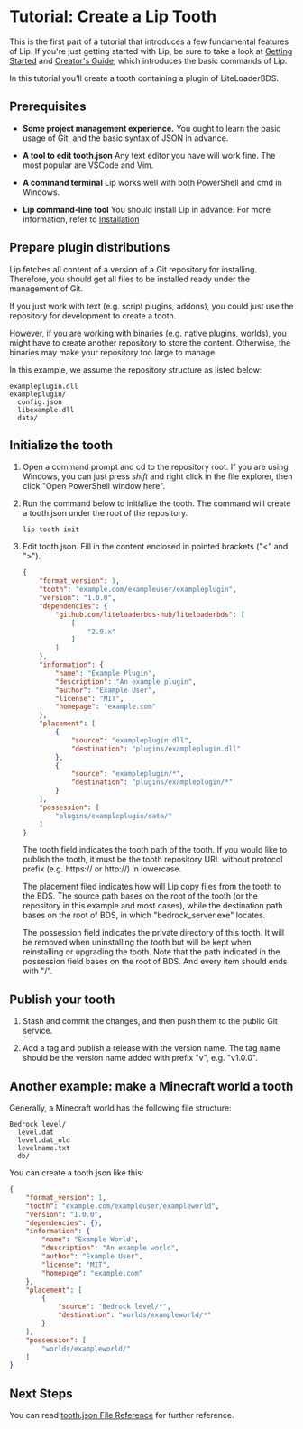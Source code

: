 # Tutorial: Create a Lip Tooth

This is the first part of a tutorial that introduces a few fundamental features of Lip. If you're just getting started with Lip, be sure to take a look at [Getting Started](../getting_started.md) and [Creator's Guide](../creator_s_guide.md), which introduces the basic commands of Lip.

In this tutorial you'll create a tooth containing a plugin of LiteLoaderBDS.

## Prerequisites

- **Some project management experience.** You ought to learn the basic usage of Git, and the basic syntax of JSON in advance.

- **A tool to edit tooth.json** Any text editor you have will work fine. The most popular are VSCode and Vim.

- **A command terminal** Lip works well with both PowerShell and cmd in Windows.

- **Lip command-line tool** You should install Lip in advance. For more information, refer to [Installation](../installation.md)

## Prepare plugin distributions

Lip fetches all content of a version of a Git repository for installing. Therefore, you should get all files to be installed ready under the management of Git.

If you just work with text (e.g. script plugins, addons), you could just use the repository for development to create a tooth.

However, if you are working with binaries (e.g. native plugins, worlds), you might have to create another repository to store the content. Otherwise, the binaries may make your repository too large to manage.

In this example, we assume the repository structure as listed below:

```
exampleplugin.dll
exampleplugin/
  config.json
  libexample.dll
  data/
```

## Initialize the tooth

1. Open a command prompt and cd to the repository root. If you are using Windows, you can just press *shift* and right click in the file explorer, then click "Open PowerShell window here".

2. Run the command below to initialize the tooth. The command will create a tooth.json under the root of the repository.

   ```shell
   lip tooth init
   ```

3. Edit tooth.json. Fill in the content enclosed in pointed brackets ("<" and ">"). 

   ```json
   {
       "format_version": 1,
       "tooth": "example.com/exampleuser/exampleplugin",
       "version": "1.0.0",
       "dependencies": {
           "github.com/liteloaderbds-hub/liteloaderbds": [
               [
                   "2.9.x"
               ]
           ]
       },
       "information": {
           "name": "Example Plugin",
           "description": "An example plugin",
           "author": "Example User",
           "license": "MIT",
           "homepage": "example.com"
       },
       "placement": [
           {
               "source": "exampleplugin.dll",
               "destination": "plugins/exampleplugin.dll"
           },
           {
               "source": "exampleplugin/*",
               "destination": "plugins/exampleplugin/*"
           }
       ],
       "possession": [
           "plugins/exampleplugin/data/"
       ]
   }
   ```

   The tooth field indicates the tooth path of the tooth. If you would like to publish the tooth, it must be the tooth repository URL without protocol prefix (e.g. https:// or http://) in lowercase.

   The placement filed indicates how will Lip copy files from the tooth to the BDS. The source path bases on the root of the tooth (or the repository in this example and most cases), while the destination path bases on the root of BDS, in which "bedrock_server.exe" locates.
   
   The possession field indicates the private directory of this tooth. It will be removed when uninstalling the tooth but will be kept when reinstalling or upgrading the tooth. Note that the path indicated in the possession field bases on the root of BDS. And every item should ends with "/".

## Publish your tooth

1. Stash and commit the changes, and then push them to the public Git service.

2. Add a tag and publish a release with the version name. The tag name should be the version name added with prefix "v", e.g. "v1.0.0".

## Another example: make a Minecraft world a tooth

Generally, a Minecraft world has the following file structure:

```
Bedrock level/
  level.dat
  level.dat_old
  levelname.txt
  db/
```

You can create a tooth.json like this:

```json
{
    "format_version": 1,
    "tooth": "example.com/exampleuser/exampleworld",
    "version": "1.0.0",
    "dependencies": {},
    "information": {
        "name": "Example World",
        "description": "An example world",
        "author": "Example User",
        "license": "MIT",
        "homepage": "example.com"
    },
    "placement": [
        {
            "source": "Bedrock level/*",
            "destination": "worlds/exampleworld/*"
        }
    ],
    "possession": [
        "worlds/exampleworld/"
    ]
}
```

## Next Steps

You can read [tooth.json File Reference](../tooth_json_file_reference.md) for further reference.